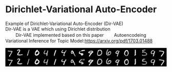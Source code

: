 # Dirichlet-Variational Auto-Encoder
Example of Dirichlet-Variational Auto-Encoder (Dir-VAE)  
Dir-VAE is a VAE which using Dirichlet distribution  
　　
Dir-VAE implemented based on this paper　　
Autoencodeing Variational Inference for Topic Model:https://arxiv.org/pdf/1703.01488

<div>
	<img src='/image/recon_9.png'>
</div>
